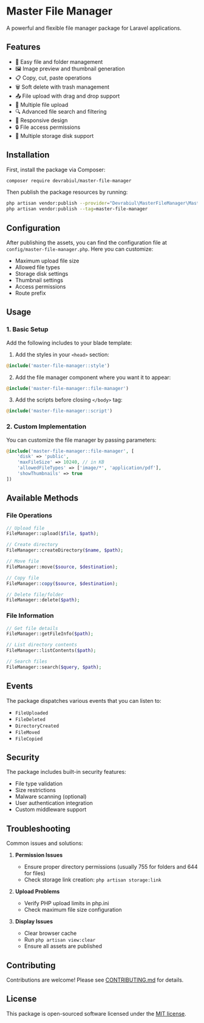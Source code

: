 # Master File Manager

A powerful and flexible file manager package for Laravel applications.

## Features

- 📁 Easy file and folder management
- 🖼️ Image preview and thumbnail generation
- 📋 Copy, cut, paste operations
- 🗑️ Soft delete with trash management
- 📤 File upload with drag and drop support
- 📎 Multiple file upload
- 🔍 Advanced file search and filtering
- 📱 Responsive design
- 🔒 File access permissions
- 💾 Multiple storage disk support

## Installation

First, install the package via Composer:

```bash
composer require devrabiul/master-file-manager
```

Then publish the package resources by running:

```bash
php artisan vendor:publish --provider="Devrabiul\MasterFileManager\MasterFileManagerServiceProvider"
php artisan vendor:publish --tag=master-file-manager
```

## Configuration

After publishing the assets, you can find the configuration file at `config/master-file-manager.php`. Here you can customize:

- Maximum upload file size
- Allowed file types
- Storage disk settings
- Thumbnail settings
- Access permissions
- Route prefix

## Usage

### 1. Basic Setup

Add the following includes to your blade template:

1. Add the styles in your `<head>` section:
```php
@include('master-file-manager::style')
```

2. Add the file manager component where you want it to appear:
```php
@include('master-file-manager::file-manager')
```

3. Add the scripts before closing `</body>` tag:
```php
@include('master-file-manager::script')
```

### 2. Custom Implementation

You can customize the file manager by passing parameters:

```php
@include('master-file-manager::file-manager', [
    'disk' => 'public',
    'maxFileSize' => 10240, // in KB
    'allowedFileTypes' => ['image/*', 'application/pdf'],
    'showThumbnails' => true
])
```

## Available Methods

### File Operations

```php
// Upload file
FileManager::upload($file, $path);

// Create directory
FileManager::createDirectory($name, $path);

// Move file
FileManager::move($source, $destination);

// Copy file
FileManager::copy($source, $destination);

// Delete file/folder
FileManager::delete($path);
```

### File Information

```php
// Get file details
FileManager::getFileInfo($path);

// List directory contents
FileManager::listContents($path);

// Search files
FileManager::search($query, $path);
```

## Events

The package dispatches various events that you can listen to:

- `FileUploaded`
- `FileDeleted`
- `DirectoryCreated`
- `FileMoved`
- `FileCopied`

## Security

The package includes built-in security features:

- File type validation
- Size restrictions
- Malware scanning (optional)
- User authentication integration
- Custom middleware support

## Troubleshooting

Common issues and solutions:

1. **Permission Issues**
   - Ensure proper directory permissions (usually 755 for folders and 644 for files)
   - Check storage link creation: `php artisan storage:link`

2. **Upload Problems**
   - Verify PHP upload limits in php.ini
   - Check maximum file size configuration

3. **Display Issues**
   - Clear browser cache
   - Run `php artisan view:clear`
   - Ensure all assets are published

## Contributing

Contributions are welcome! Please see [CONTRIBUTING.md](CONTRIBUTING.md) for details.

## License

This package is open-sourced software licensed under the [MIT license](LICENSE.md).